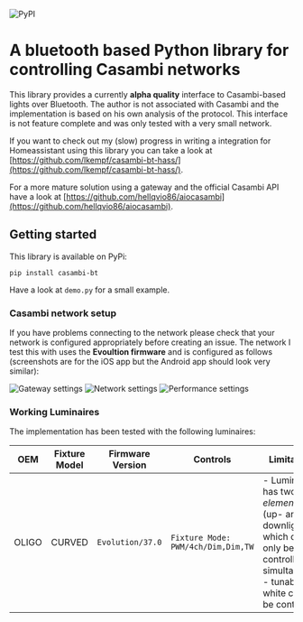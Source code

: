![PyPI](https://img.shields.io/pypi/v/casambi-bt)

# A bluetooth based Python library for controlling Casambi networks

This library provides a currently **alpha quality** interface to Casambi-based lights over Bluetooth.
The author is not associated with Casambi and the implementation is based on his own analysis of the protocol.
This interface is not feature complete and was only tested with a very small network.

If you want to check out my (slow) progress in writing a integration for Homeassistant using this library you can take a look at [https://github.com/lkempf/casambi-bt-hass/](https://github.com/lkempf/casambi-bt-hass/).

For a more mature solution using a gateway and the official Casambi API have a look at [https://github.com/hellqvio86/aiocasambi](https://github.com/hellqvio86/aiocasambi).

## Getting started

This library is available on PyPi:
```
pip install casambi-bt
```
Have a look at `demo.py` for a small example.

### Casambi network setup

If you have problems connecting to the network please check that your network is configured appropriately before creating an issue. The network I test this with uses the **Evoultion firmware** and is configured as follows (screenshots are for the iOS app but the Android app should look very similar):

![Gateway settings](/doc/img/gateway.png)
![Network settings](/doc/img/network.png)
![Performance settings](/doc/img/perf.png)

### Working Luminaires

The implementation has been tested with the following luminaires:

| OEM   | Fixture Model  | Firmware Version | Controls | Limitations |
| ----- | -------------- | ---------------- | -------- | ------ |
| OLIGO | CURVED         | `Evolution/37.0` | `Fixture Mode: PWM/4ch/Dim,Dim,TW`| - Luminaire has two *elements* (up- and downlight) which can only be controlled simultaniously <br>- tunable white cannot be controlled |
